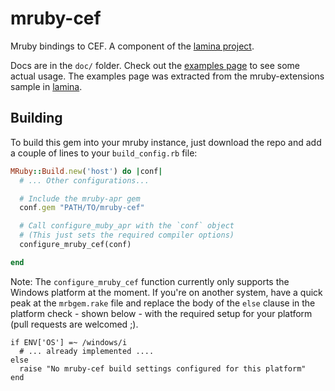 mruby-cef
=========

Mruby bindings to CEF. A component of the [lamina project](https://github.com/jbreeden/lamina).

Docs are in the `doc/` folder. Check out the [examples page](http://jbreeden.github.io/mruby-cef/) to see some actual usage. The examples page was extracted from the mruby-extensions sample in [lamina](https://github.com/jbreeden/lamina).

Building
--------

To build this gem into your mruby instance, just download the repo and add a couple of lines to your `build_config.rb` file:

```Ruby
MRuby::Build.new('host') do |conf|
  # ... Other configurations...

  # Include the mruby-apr gem
  conf.gem "PATH/TO/mruby-cef"

  # Call configure_muby_apr with the `conf` object
  # (This just sets the required compiler options)
  configure_mruby_cef(conf)

end
```

Note: The `configure_mruby_cef` function currently only supports the Windows platform at the moment. If you're on another system, have a quick peak at the `mrbgem.rake` file and replace the body of the `else` clause in the platform check - shown below - with the required setup for your platform (pull requests are welcomed ;).

```
if ENV['OS'] =~ /windows/i
  # ... already implemented ....
else
  raise "No mruby-cef build settings configured for this platform"
end
```

